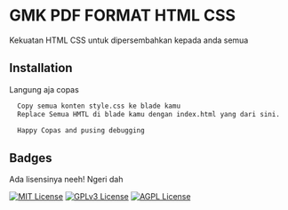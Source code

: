 # GMK PDF FORMAT HTML CSS

Kekuatan HTML CSS untuk dipersembahkan kepada anda semua

## Installation

Langung aja copas

```bash
  Copy semua konten style.css ke blade kamu
  Replace Semua HMTL di blade kamu dengan index.html yang dari sini.

  Happy Copas and pusing debugging
```

## Badges

Ada lisensinya neeh! Ngeri dah

[![MIT License](https://img.shields.io/badge/License-MIT-green.svg)](https://choosealicense.com/licenses/mit/)
[![GPLv3 License](https://img.shields.io/badge/License-GPL%20v3-yellow.svg)](https://opensource.org/licenses/)
[![AGPL License](https://img.shields.io/badge/license-AGPL-blue.svg)](http://www.gnu.org/licenses/agpl-3.0)
